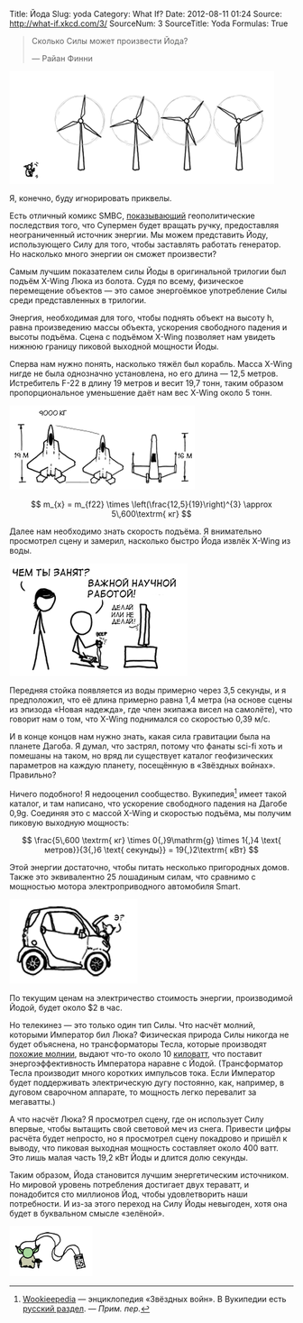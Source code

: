Title: Йода
Slug: yoda
Category: What If?
Date: 2012-08-11 01:24
Source: http://what-if.xkcd.com/3/
SourceNum: 3
SourceTitle: Yoda
Formulas: True

> Сколько Силы может произвести Йода?
>
> — Райан Финни

![](/uploads/003-yoda/yoda_01_ru.png "Йода, контролирующий ветряные генераторы.")

Я, конечно, буду игнорировать приквелы.

Есть отличный комикс SMBC, [показывающий](http://www.smbc-comics.com/index.php?db=comics&id=2305#comic) геополитические последствия того, что Супермен будет вращать ручку, предоставляя неограниченный источник энергии. Мы можем представить Йоду, использующего Силу для того, чтобы заставлять работать генератор. Но насколько много энергии он сможет произвести?

Самым лучшим показателем силы Йоды в оригинальной трилогии был подъём X-Wing Люка из болота. Судя по всему, физическое перемещение объектов — это самое энергоёмкое употребление Силы среди представленных в трилогии.

Энергия, необходимая для того, чтобы поднять объект на высоту h, равна произведению массы объекта, ускорения свободного падения и высоты подъёма. Сцена с подъёмом X-Wing позволяет нам увидеть нижнюю границу пиковой выходной мощности Йоды.

Сперва нам нужно понять, насколько тяжёл был корабль. Масса X-Wing нигде не была однозначно установлена, но его длина — 12,5 метров. Истребитель F-22 в длину 19 метров и весит 19,7 тонн, таким образом пропорциональное уменьшение даёт нам вес X-Wing около 5 тонн.

![](/uploads/003-yoda/yoda_02_ru.png "Иллюстрация с X-Wing и F-22.")

$$ m_{x} = m_{f22} \times \left(\frac{12,5}{19}\right)^{3} \approx 5\,600\textrm{ кг} $$

Далее нам необходимо знать скорость подъёма. Я внимательно просмотрел сцену и замерил, насколько быстро Йода извлёк X-Wing из воды.

![](/uploads/003-yoda/yoda_03_ru.png "Персонаж смотрит Star Wars для научных исследований.")

Передняя стойка появляется из воды примерно через 3,5 секунды, и я предположил, что её длина примерно равна 1,4 метра (на основе сцены из эпизода «Новая надежда», где член экипажа висел на самолёте), что говорит нам о том, что X-Wing поднимался со скоростью 0,39 м/с.

И в конце концов нам нужно знать, какая сила гравитации была на планете Дагоба. Я думал, что застрял, потому что фанаты sci-fi хоть и помешаны на таком, но вряд ли существует каталог геофизических параметров на каждую планету, посещённую в «Звёздных войнах». Правильно?

Ничего подобного! Я недооценил сообщество. Вукипедия[^1] имеет такой каталог, и там написано, что ускорение свободного падения на Дагобе 0,9g. Соединяя это с массой X-Wing и скоростью подъёма, мы получим пиковую выходную мощность:

[^1]: [Wookieepedia](http://starwars.wikia.com/wiki/Main_Page) — энциклопедия «Звёздных войн». В Вукипедии есть [русский раздел](http://ru.starwars.wikia.com/wiki/Заглавная_страница). — *Прим. пер.*

$$ \frac{5\,600 \textrm{ кг} \times 0{,}9\mathrm{g} \times 1{,}4 \text{ метров}}{3{,}6 \text{ секунды}} = 19{,}2\textrm{ кВт} $$

Этой энергии достаточно, чтобы питать несколько пригородных домов. Также это эквивалентно 25 лошадиным силам, что сравнимо с мощностью мотора электроприводного автомобиля Smart.

![](/uploads/003-yoda/yoda_04_ru.png "Йода в моторном отделении автомобиля Smart.")

По текущим ценам на электричество стоимость энергии, производимой Йодой, будет около $2 в час.

Но телекинез — это только один тип Силы. Что насчёт молний, которыми Император бил Люка? Физическая природа Силы никогда не будет объяснена, но трансформаторы Тесла, которые производят [похожие молнии](http://www.youtube.com/watch?v=uNJjnz-GdlE), выдают что-то около 10 [киловатт](http://www.goodchildengineering.net/tesla-coils/drsstc-5-10kw-monster), что поставит энергоэффективность Императора наравне с Йодой. (Трансформатор Тесла производит много коротких импульсов тока. Если Император будет поддерживать электрическую дугу постоянно, как, например, в дуговом сварочном аппарате, то мощность легко перевалит за мегаватты.)

А что насчёт Люка? Я просмотрел сцену, где он использует Силу впервые, чтобы вытащить свой световой меч из снега. Привести цифры расчёта будет непросто, но я просмотрел сцену покадрово и пришёл к выводу, что пиковая выходная мощность составляет около 400 ватт. Это лишь малая часть 19,2 кВт Йоды и длится долю секунды.

Таким образом, Йода становится лучшим энергетическим источником. Но мировой уровень потребления достигает двух тераватт, и понадобится сто миллионов Йод, чтобы удовлетворить наши потребности. И из-за этого переход на Силу Йоды невыгоден, хотя она будет в буквальном смысле «зелёной».

![](/uploads/003-yoda/yoda_05_ru.png "Йода слушает MP3-плеер, управляя им при помощи Силы.")
